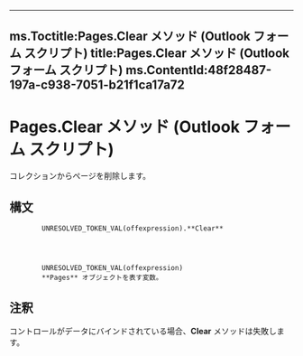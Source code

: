 

---
ms.Toctitle:Pages.Clear メソッド (Outlook フォーム スクリプト)
title:Pages.Clear メソッド (Outlook フォーム スクリプト)
ms.ContentId:48f28487-197a-c938-7051-b21f1ca17a72
---
# Pages.Clear メソッド (Outlook フォーム スクリプト)




コレクションからページを削除します。

## 構文

            UNRESOLVED_TOKEN_VAL(offexpression).**Clear**




            UNRESOLVED_TOKEN_VAL(offexpression)
            **Pages** オブジェクトを表す変数。



## 注釈
コントロールがデータにバインドされている場合、**Clear** メソッドは失敗します。




